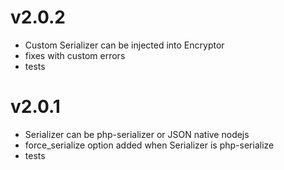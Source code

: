 # v2.0.2 
* Custom Serializer can be injected into Encryptor
* fixes with custom errors
* tests
 
# v2.0.1 
* Serializer can be php-serializer or JSON native nodejs 
* force_serialize option added when Serializer is php-serialize
* tests
